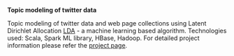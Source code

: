 **Topic modeling of twitter data**

Topic modeling of twitter data and web page collections using Latent Dirichlet Allocation [LDA](https://www.seas.harvard.edu/courses/cs281/papers/blei-ng-jordan-2003.pdf) - a machine learning based algorithm. Technologies used: Scala, Spark ML library, HBase, Hadoop. For detailed project information please refer the [project page](https://vtechworks.lib.vt.edu/handle/10919/70933). 
